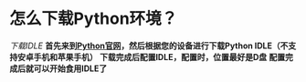# 怎么下载Python环境？
*下载IDLE*
__首先来到[Python官网](https://www.python.org)，然后根据您的设备进行下载Python IDLE（不支持安卓手机和苹果手机）__
__下载完成后配置IDLE，配置时，位置最好是D盘__
__配置完成后就可以开始食用IDLE了__